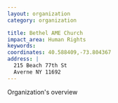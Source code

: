 ```yaml
---
layout: organization
category: organization

title: Bethel AME Church
impact_area: Human Rights
keywords: 
coordinates: 40.588409,-73.804367
address: |
  215 Beach 77th St
  Averne NY 11692
---
```

Organization's overview
